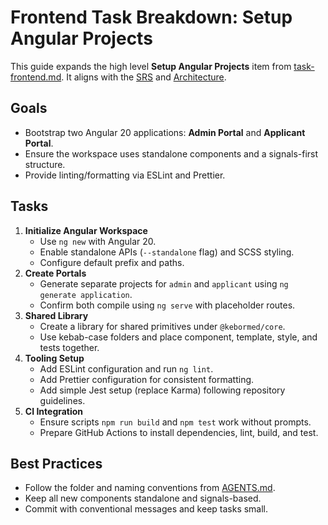 # Frontend Task Breakdown: Setup Angular Projects

This guide expands the high level **Setup Angular Projects** item from [task-frontend.md](./task-frontend.md). It aligns with the [SRS](../srs.md) and [Architecture](../architecture.md).

## Goals
- Bootstrap two Angular 20 applications: **Admin Portal** and **Applicant Portal**.
- Ensure the workspace uses standalone components and a signals-first structure.
- Provide linting/formatting via ESLint and Prettier.

## Tasks
1. **Initialize Angular Workspace**
   - Use `ng new` with Angular 20.
   - Enable standalone APIs (`--standalone` flag) and SCSS styling.
   - Configure default prefix and paths.
2. **Create Portals**
   - Generate separate projects for `admin` and `applicant` using `ng generate application`.
   - Confirm both compile using `ng serve` with placeholder routes.
3. **Shared Library**
   - Create a library for shared primitives under `@kebormed/core`.
   - Use kebab-case folders and place component, template, style, and tests together.
4. **Tooling Setup**
   - Add ESLint configuration and run `ng lint`.
   - Add Prettier configuration for consistent formatting.
   - Add simple Jest setup (replace Karma) following repository guidelines.
5. **CI Integration**
   - Ensure scripts `npm run build` and `npm test` work without prompts.
   - Prepare GitHub Actions to install dependencies, lint, build, and test.

## Best Practices
- Follow the folder and naming conventions from [AGENTS.md](../../AGENTS.md).
- Keep all new components standalone and signals-based.
- Commit with conventional messages and keep tasks small.

